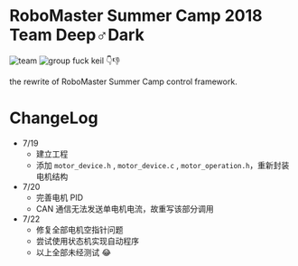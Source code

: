 # RoboMaster Summer Camp 2018 Team **Deep♂Dark**
![team](https://img.shields.io/badge/Team-Deep%E2%99%82Dark-yellow.svg)     ![group](https://img.shields.io/badge/Group-14-blue.svg)
fuck keil :point_down::thumbsdown:  

the rewrite of RoboMaster Summer Camp control framework.

# ChangeLog
 - 7/19
    * 建立工程
    * 添加 `motor_device.h` ,  `motor_device.c` , `motor_operation.h`，重新封装电机结构
 - 7/20
    * 完善电机 PID 
    * CAN 通信无法发送单电机电流，故重写该部分调用
 - 7/22
    * 修复全部电机空指针问题
    * 尝试使用状态机实现自动程序
    * 以上全部未经测试 :joy:
